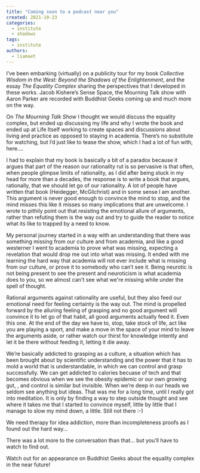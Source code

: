 ```yaml
---
title: "Coming soon to a podcast near you"
created: 2021-10-23
categories: 
  - institute
  - shadows
tags: 
  - institute
authors: 
  - liamaet
---
```


I’ve been embarking (virtually) on a publicity tour for my book _Collective Wisdom in the West: Beyond the Shadows of the Enlightenment_, and the essay _The Equality Complex_ sharing the perspectives that I developed in these works. Jacob Kishere’s Sense Space, the Mourning Talk show with Aaron Parker are recorded with Buddhist Geeks coming up and much more on the way. 

On _The Mourning Talk Show_ I thought we would discuss the equality complex, but ended up discussing my life and why I wrote the book and ended up at Life Itself working to create spaces and discussions about living and practice as opposed to staying in academia. There’s no substitute for watching, but I’d just like to tease the show, which I had a lot of fun with, here….

I had to explain that my book is basically a bit of a paradox because it argues that part of the reason our rationality rut is so pervasive is that often, when people glimpse limits of rationality, as I did after being stuck in my head for more than a decades, the response is to write a book that argues, rationally, that we should let go of our rationality. A lot of people have written that book (Heidegger, McGilchrist) and in some sense I am another. This argument is never good enough to convince the mind to stop, and the mind misses this like it misses so many implications that are unwelcome. I wrote to pithily point out that resisting the emotional allure of arguments, rather than refuting them is the way out and try to guide the reader to notice what its like to trapped by a need to know.

My personal journey started in a way with an understanding that there was something missing from our culture and from academia, and like a good westerner I went to academia to prove what was missing, expecting a revelation that would drop me out into what was missing. It ended with me learning the hard way that academia will not ever include what is missing from our culture, or prove it to somebody who can’t see it. Being neurotic is not being present to see the present and neuroticism is what academia does to you, so we almost can't see what we're missing while under the spell of thought.

Rational arguments against rationality are useful, but they also feed our emotional need for feeling certainty is the way out. The mind is propelled forward by the alluring feeling of grasping and no good argument will convince it to let go of that habit, all good arguments actually feed it. Even this one. At the end of the day we have to, stop, take stock of life, act like you are playing a sport, and make a move in the space of your mind to leave the arguments aside, or rather watch our thirst for knowledge intently and let it be there without feeding it, letting it die away.

We’re basically addicted to grasping as a culture, a situation which has been brought about by scientific understanding and the power that it has to mold a world that is understandable, in which we can control and grasp successfully. We can get addicted to calories becuase of tech and that becomes obvious when we see the obesity epidemic or our own growing gut, , and control is similar but invisible. When we’re deep in our heads we seldom see anything but ideas. That was me for a long time, until I really got into meditation. It is only by finding a way to step outside thought and see where it takes me that I started to convince myself, little by little that I manage to slow my mind down, a little. Still not there :-)

We need therapy for idea addiction, more than incompleteness proofs as I found out the hard way...

There was a lot more to the conversation than that… but you’ll have to watch to find out.

Watch out for an appearance on Buddhist Geeks about the equality complex in the near future!
